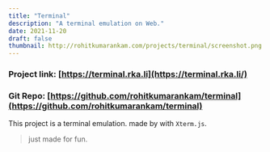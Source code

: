 ```yaml
---
title: "Terminal"
description: "A terminal emulation on Web."
date: 2021-11-20
draft: false
thumbnail: http://rohitkumarankam.com/projects/terminal/screenshot.png
---
```

### Project link: [https://terminal.rka.li](https://terminal.rka.li/)

### Git Repo: [https://github.com/rohitkumarankam/terminal](https://github.com/rohitkumarankam/terminal)

This project is a terminal emulation. made by with `Xterm.js`.

> just made for fun.